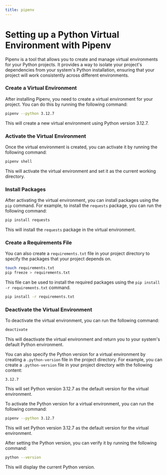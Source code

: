 ```yaml
---
title: pipenv
---
```


# Setting up a Python Virtual Environment with Pipenv

Pipenv is a tool that allows you to create and manage virtual environments for your Python projects. It provides a way to isolate your project's dependencies from your system's Python installation, ensuring that your project will work consistently across different environments.

### Create a Virtual Environment
After installing Pipenv, you need to create a virtual environment for your project. You can do this by running the following command:

```bash
pipenv --python 3.12.7
```

This will create a new virtual environment using Python version 3.12.7.

### Activate the Virtual Environment
Once the virtual environment is created, you can activate it by running the following command:

```bash
pipenv shell
```

This will activate the virtual environment and set it as the current working directory.

### Install Packages
After activating the virtual environment, you can install packages using the `pip` command. For example, to install the `requests` package, you can run the following command:

```bash
pip install requests
```

This will install the `requests` package in the virtual environment.

### Create a Requirements File
You can also create a `requirements.txt` file in your project directory to specify the packages that your project depends on.

```bash
touch requirements.txt
pip freeze > requirements.txt
```

This file can be used to install the required packages using the `pip install -r requirements.txt` command.

```bash
pip install -r requirements.txt
```

### Deactivate the Virtual Environment

To deactivate the virtual environment, you can run the following command:

```bash
deactivate
```

This will deactivate the virtual environment and return you to your system's default Python environment.

You can also specify the Python version for a virtual environment by creating a `.python-version` file in the project directory. For example, you can create a `.python-version` file in your project directory with the following content:

```
3.12.7
```

This will set Python version 3.12.7 as the default version for the virtual environment.

To activate the Python version for a virtual environment, you can run the following command:

```bash
pipenv --python 3.12.7
```

This will set Python version 3.12.7 as the default version for the virtual environment.

After setting the Python version, you can verify it by running the following command:

```bash
python --version
```

This will display the current Python version.
